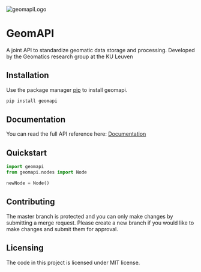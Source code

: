 ![geomapiLogo](./docs/source/_static/GeoMapiLogo.png?width=64)

# GeomAPI

A joint API to standardize geomatic data storage and processing.
Developed by the Geomatics research group at the KU Leuven 


## Installation

Use the package manager [pip](https://pypi.org/project/geomapi) to install geomapi.

```bash
pip install geomapi
```

## Documentation

You can read the full API reference here:
[Documentation](https://geomatics.pages.gitlab.kuleuven.be/research-projects/geomapi/)


## Quickstart

```py
import geomapi
from geomapi.nodes import Node

newNode = Node()
```

## Contributing

The master branch is protected and you can only make changes by submitting a merge request. 
Please create a new branch if you would like to make changes and submit them for approval.

## Licensing

The code in this project is licensed under MIT license.
